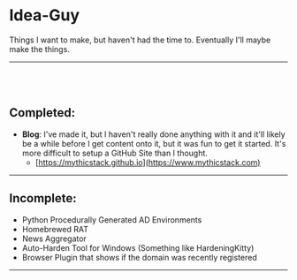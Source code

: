 # Idea-Guy
Things I want to make, but haven't had the time to. Eventually I'll maybe make the things.


---
<br><br>
Completed:
---
- **Blog**: I've made it, but I haven't really done anything with it and it'll likely be a while before I get content onto it, but it was fun to get it started. It's more difficult to setup a GitHub Site than I thought.
  - [https://mythicstack.github.io](https://www.mythicstack.com)
---

Incomplete:
---

- Python Procedurally Generated AD Environments
- Homebrewed RAT
- News Aggregator
- Auto-Harden Tool for Windows (Something like HardeningKitty)
- Browser Plugin that shows if the domain was recently registered
---
